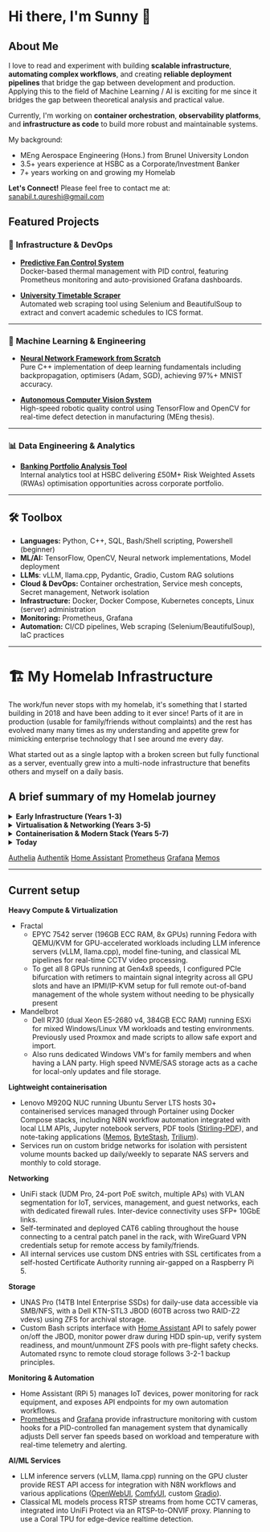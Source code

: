# Hi there, I'm Sunny 👋 

## About Me

I love to read and experiment with building **scalable infrastructure**, **automating complex workflows**, and creating **reliable deployment pipelines** that bridge the gap between development and production. Applying this to the field of Machine Learning / AI is exciting for me since it bridges the gap between theoretical analysis and practical value.

Currently, I'm working on **container orchestration**, **observability platforms**, and **infrastructure as code** to build more robust and maintainable systems.

My background:

- MEng Aerospace Engineering (Hons.) from Brunel University London
- 3.5+ years experience at HSBC as a Corporate/Investment Banker
- 7+ years working on and growing my Homelab

**Let's Connect!** Please feel free to contact me at: sanabil.t.qureshi@gmail.com

## Featured Projects

### 🔧 **Infrastructure & DevOps**
- **[Predictive Fan Control System](https://github.com/SanabilQureshi/Predictive-Fan-Control-System)**  
   Docker-based thermal management with PID control, featuring Prometheus monitoring and auto-provisioned Grafana dashboards.

- **[University Timetable Scraper](https://github.com/SanabilQureshi/Brunel-Timetable-Scraper)**  
   Automated web scraping tool using Selenium and BeautifulSoup to extract and convert academic schedules to ICS format.

---

### 🤖 **Machine Learning & Engineering**
- **[Neural Network Framework from Scratch](https://github.com/SanabilQureshi/neural_networks.cpp)**  
   Pure C++ implementation of deep learning fundamentals including backpropagation, optimisers (Adam, SGD), achieving 97%+ MNIST accuracy.

- **[Autonomous Computer Vision System](https://github.com/SanabilQureshi/MEng-Autonomous-Computer-Vision-Robot)**  
   High-speed robotic quality control using TensorFlow and OpenCV for real-time defect detection in manufacturing (MEng thesis).

---

### 📊 **Data Engineering & Analytics**
- **[Banking Portfolio Analysis Tool](link)**  
   Internal analytics tool at HSBC delivering £50M+ Risk Weighted Assets (RWAs) optimisation opportunities across corporate portfolio.

---

## 🛠️ Toolbox

- **Languages:** Python, C++, SQL, Bash/Shell scripting, Powershell (beginner)
- **ML/AI:** TensorFlow, OpenCV, Neural network implementations, Model deployment
- **LLMs**: vLLM, llama.cpp,  Pydantic, Gradio, Custom RAG solutions
- **Cloud & DevOps:** Container orchestration, Service mesh concepts, Secret management, Network isolation
- **Infrastructure:** Docker, Docker Compose, Kubernetes concepts, Linux (server) administration
- **Monitoring:** Prometheus, Grafana
- **Automation:** CI/CD pipelines, Web scraping (Selenium/BeautifulSoup), IaC practices



---



# 🏗️ My Homelab Infrastructure

The work/fun never stops with my homelab, it's something that I started building in 2018 and have been adding to it ever since! Parts of it are in production (usable for family/friends without complaints) and the rest has evolved many many times as my understanding and appetite grew for mimicking enterprise technology that I see around me every day. 

What started out as a single laptop with a broken screen but fully functional as a server, eventually grew into a multi-node infrastructure that benefits others and myself on a daily basis.


## A brief summary of my Homelab journey

<details>
<summary><b>Early Infrastructure (Years 1-3)</b></summary>

- Started with a Dell R720 running bare metal Linux for computation and experimentation, learning about hardware, Linux administration, and resource management. Used lots during my MEng course, especially for my dissertations involving molecular dynamics shock-wave analysis and CNN-based machine learning (Bachelors + Masters)
- Explored Windows Server with Hyper-V to understand Microsoft's virtualisation stack while running multiple VMs for family members. Built several custom PCs during this period to learn about hardware compatibility, power requirements, PCIe topology, and component selection.

</details>

<details>
<summary><b>Virtualisation & Networking (Years 3-5)</b></summary>

- Began networking journey with a Cisco RV325 router in bridge mode before eventually obtaining PPPoE credentials and deploying a UDM Pro to replace ISP hardware entirely. Self-deployed CAT6 cabling throughout the house and implemented VLAN segmentation with firewall rules for network isolation.
- Upgraded to Dell R730 with ESXi as the primary hypervisor, experimenting extensively with GPU passthrough and SR-IOV to provide dedicated discrete GPUs to individual VMs. Deployed VMware Horizon to give family members seamless access to their Windows VMs.
- Tested Proxmox as an alternative hypervisor and built a Ceph cluster for high-performance distributed storage during intensive ML training workloads, ultimately gaining valuable exposure to different architectural approaches.

</details>

<details>
<summary><b>Containerisation & Modern Stack (Years 5-7)</b></summary>

- Shifted from heavy virtualisation to containerised services, adopting Docker and Docker Compose with services deployed on a dedicated NUC managed via Portainer. Deployed various reverse proxies ([NGINX Proxy Manager](https://github.com/NginxProxyManager/nginx-proxy-manager)) and modern authentication patterns ([Authelia](https://github.com/authelia/authelia), [Authentik](https://github.com/goauthentik/authentik), Cloudflare) to allow secure access outside of the network.
- Built the GPU compute workstation (Fractal) and transitioned to QEMU/KVM for Linux-based virtualisation, developing workflow automations for my key daily needs (ZFS storage, power management), IoT (Home Assistant), and AI services (local LLM inference).

</details>

<details>
<summary><b>Today</b></summary>

*Current Stack:* QEMU/KVM, ESXi, Docker/Docker Compose, Portainer, UniFi networking, ZFS, Prometheus/Grafana, WireGuard, vLLM/llama.cpp, Home Assistant, Ubuntu Server/Debian/Fedora

*Previously Used Extensively:* Proxmox, Ceph, Hyper-V, Windows Server, VMware Horizon, Cisco networking, SR-IOV/GPU passthrough

*Core Skills:* Linux system administration, container orchestration, network architecture and security, storage management, infrastructure automation (Bash/Python), monitoring and observability, PKI/certificate management, hardware selection and configuration, GPU infrastructure management

</details>

[Authelia](https://github.com/authelia/authelia)
[Authentik](https://github.com/goauthentik/authentik)
[Home Assistant](https://github.com/home-assistant)
[Prometheus](https://github.com/prometheus/prometheus)
[Grafana](https://github.com/grafana/grafana)
[Memos](https://github.com/usememos/memos)

---

## Current setup

**Heavy Compute & Virtualization**

- Fractal
  - EPYC 7542 server (196GB ECC RAM, 8x GPUs) running Fedora with QEMU/KVM for GPU-accelerated workloads including LLM inference servers (vLLM, llama.cpp), model fine-tuning, and classical ML pipelines for real-time CCTV video processing. 
  - To get all 8 GPUs running at Gen4x8 speeds, I configured PCIe bifurcation with retimers to maintain signal integrity across all GPU slots and have an IPMI/IP-KVM setup for full remote out-of-band management of the whole system without needing to be physically present
- Mandelbrot
  - Dell R730 (dual Xeon E5-2680 v4, 384GB ECC RAM) running ESXi for mixed Windows/Linux VM workloads and testing environments. Previously used Proxmox and made scripts to allow safe export and import.
  - Also runs dedicated Windows VM's for family members and when having a LAN party. High speed NVME/SAS storage acts as a cache for local-only updates and file storage.

**Lightweight containerisation**

- Lenovo M920Q NUC running Ubuntu Server LTS hosts 30+ containerised services managed through Portainer using Docker Compose stacks, including N8N workflow automation integrated with local LLM APIs, Jupyter notebook servers, PDF tools ([Stirling-PDF](https://github.com/Stirling-Tools/Stirling-PDF)), and note-taking applications ([Memos](https://github.com/usememos/memos), [ByteStash](https://github.com/jordan-dalby/ByteStash), [Trilium](https://github.com/TriliumNext/Trilium)).
- Services run on custom bridge networks for isolation with persistent volume mounts backed up daily/weekly to separate NAS servers and monthly to cold storage.

**Networking**

- UniFi stack (UDM Pro, 24-port PoE switch, multiple APs) with VLAN segmentation for IoT, services, management, and guest networks, each with dedicated firewall rules. Inter-device connectivity uses SFP+ 10GbE links.
- Self-terminated and deployed CAT6 cabling throughout the house connecting to a central patch panel in the rack, with WireGuard VPN credentials setup for remote access by family/friends.
- All internal services use custom DNS entries with SSL certificates from a self-hosted Certificate Authority running air-gapped on a Raspberry Pi 5.

**Storage**

- UNAS Pro (14TB Intel Enterprise SSDs) for daily-use data accessible via SMB/NFS, with a Dell KTN-STL3 JBOD (60TB across two RAID-Z2 vdevs) using ZFS for archival storage.
- Custom Bash scripts interface with [Home Assistant](https://github.com/home-assistant) API to safely power on/off the JBOD, monitor power draw during HDD spin-up, verify system readiness, and mount/unmount ZFS pools with pre-flight safety checks. Automated rsync to remote cloud storage follows 3-2-1 backup principles.

**Monitoring & Automation**

- Home Assistant (RPi 5) manages IoT devices, power monitoring for rack equipment, and exposes API endpoints for my own automation workflows.
- [Prometheus](https://github.com/prometheus/prometheus) and [Grafana](https://github.com/grafana/grafana) provide infrastructure monitoring with custom hooks for a PID-controlled fan management system that dynamically adjusts Dell server fan speeds based on workload and temperature with real-time telemetry and alerting.

**AI/ML Services**

- LLM inference servers (vLLM, llama.cpp) running on the GPU cluster provide REST API access for integration with N8N workflows and various applications ([OpenWebUI](https://github.com/open-webui/open-webui), [ComfyUI](https://github.com/comfyanonymous/ComfyUI), custom [Gradio](https://github.com/gradio-app/gradio)).
- Classical ML models process RTSP streams from home CCTV cameras, integrated into UniFi Protect via an RTSP-to-ONVIF proxy. Planning to use a Coral TPU for edge-device realtime detection.
